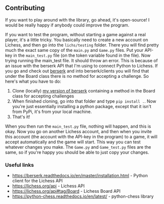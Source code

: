 ## Contributing
If you want to play around with the library, go ahead, it's open-source! I would be really happy if anybody could improve the program.

If you want to test the program, without starting a game against a real player, it's a little tricky. You basically need to create a new account on Lichess, and then go into the `lichs/testing` folder. There you will find pretty much the exact same copy of the `main.py` and `Game.py` files. Put your API-key in the `main_test.py` file (on the token variable found in the file). Now trying running the main_test file. It should throw an error. This is because of an issue with the berserk API that I'm using to connect Python to Lichess. If you go and check out [berserk](https://github.com/rhgrant10/berserk) and into berserk/clients you will find that under the Board class there is no method for accepting a challenge. So here's what you have to do:

1. Clone (locally) [my version of berserk](https://github.com/Cqsi/berserk) containing a method in the Board class for accepting challenges
2. When finished cloning, go into that folder and type `pip install .`. Now you're just essentially installing a python package, except that it isn't from PyPi, it's from your local machine.
3. That's it!

When you then run the `main_test.py` file, nothing will happen, and this is okay. Now you go on another Lichess account, and then when you invite this account (the account with the API-key in the program) to a game, it will accept automatically and the game will start. This way you can test whatever changes you make. The `Game.py` and `Game_test.py` files are the same, so if you're happy you should be able to just copy your changes.

### Useful links 
* https://berserk.readthedocs.io/en/master/installation.html - Python client for the Lichess API
* https://lichess.org/api - Lichess API
* https://lichess.org/api#tag/Board - Lichess Board API
* https://python-chess.readthedocs.io/en/latest/ - python-chess library